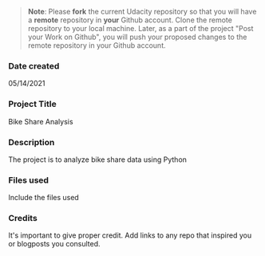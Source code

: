 >**Note**: Please **fork** the current Udacity repository so that you will have a **remote** repository in **your** Github account. Clone the remote repository to your local machine. Later, as a part of the project "Post your Work on Github", you will push your proposed changes to the remote repository in your Github account.

### Date created
05/14/2021

### Project Title
Bike Share Analysis

### Description
The project is to analyze bike share data using Python

### Files used
Include the files used

### Credits
It's important to give proper credit. Add links to any repo that inspired you or blogposts you consulted.

